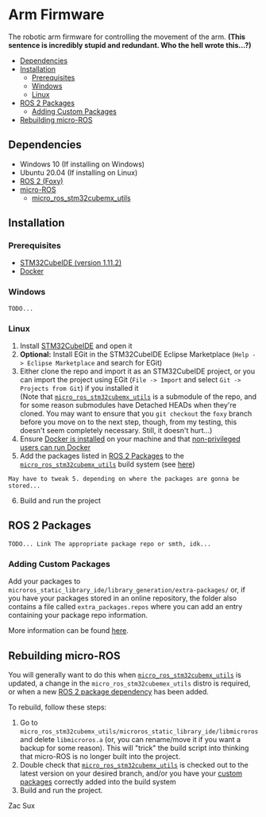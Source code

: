 # Arm Firmware

The robotic arm firmware for controlling the movement of the arm. **(This sentence is incredibly stupid and redundant. Who the hell wrote this...?)**

- [Dependencies](#dependencies)
- [Installation](#installation)
	- [Prerequisites](#prerequisites)
	- [Windows](#windows)
	- [Linux](#linux)
- [ROS 2 Packages](#ros-2-packages)
	- [Adding Custom Packages](#adding-custom-packages)
- [Rebuilding micro-ROS](#rebuilding-micro-ros)

## Dependencies

- Windows 10 (If installing on Windows)
- Ubuntu 20.04 (If installing on Linux)
- [ROS 2 (Foxy)](https://docs.ros.org/en/foxy/index.html)
- [micro-ROS](https://micro.ros.org/)
	- [micro_ros_stm32cubemx_utils](https://github.com/micro-ROS/micro_ros_stm32cubemx_utils)

## Installation

### Prerequisites

- [STM32CubeIDE (version 1.11.2)](https://www.st.com/en/development-tools/stm32cubeide.html)
- [Docker](https://www.docker.com)

### Windows

```
TODO...
```

### Linux

1. Install [STM32CubeIDE](https://www.st.com/en/development-tools/stm32cubeide.html) and open it
2. **Optional:** Install EGit in the STM32CubeIDE Eclipse Marketplace (`Help -> Eclipse Marketplace` and search for EGit)
3. Either clone the repo and import it as an STM32CubeIDE project, or you can import the project using EGit (`File -> Import` and select `Git -> Projects from Git`) if you installed it  
(Note that [`micro_ros_stm32cubemx_utils`](https://github.com/micro-ROS/micro_ros_stm32cubemx_utils) is a submodule of the repo, and for some reason submodules have Detached HEADs when they're cloned. You may want to ensure that you `git checkout` the `foxy` branch before you move on to the next step, though, from my testing, this doesn't seem completely necessary. Still, it doesn't hurt...)
4. Ensure [Docker is installed](https://docs.docker.com/engine/install/ubuntu/) on your machine and that [non-privileged users can run Docker](https://docs.docker.com/engine/install/linux-postinstall/)
5. Add the packages listed in [ROS 2 Packages](#ros-2-packages) to the [`micro_ros_stm32cubemx_utils`](https://github.com/micro-ROS/micro_ros_stm32cubemx_utils) build system (see [here](#adding-custom-packages))
```
May have to tweak 5. depending on where the packages are gonna be stored...
```
6. Build and run the project

## ROS 2 Packages

```
TODO... Link The appropriate package repo or smth, idk...
```

### Adding Custom Packages

Add your packages to `microros_static_library_ide/library_generation/extra-packages/` or, if you have your packages stored in an online repository, the folder also contains a file called `extra_packages.repos` where you can add an entry containing your package repo information.

More information can be found [here](https://github.com/micro-ROS/micro_ros_stm32cubemx_utils#adding-custom-packages).

## Rebuilding micro-ROS

You will generally want to do this when [`micro_ros_stm32cubemx_utils`](https://github.com/micro-ROS/micro_ros_stm32cubemx_utils) is updated, a change in the `micro_ros_stm32cubemex_utils` distro is required, or when a new [ROS 2 package dependency](#ros-2-packages) has been added.

To rebuild, follow these steps:
1. Go to `micro_ros_stm32cubemx_utils/microros_static_library_ide/libmicroros` and delete `libmicroros.a` (or, you can rename/move it if you want a backup for some reason). This will "trick" the build script into thinking that micro-ROS is no longer built into the project.
2. Double check that [`micro_ros_stm32cubemx_utils`](https://github.com/micro-ROS/micro_ros_stm32cubemx_utils) is checked out to the latest version on your desired branch, and/or you have your [custom packages](#adding-custom-packages) correctly added into the build system
3. Build and run the project.

Zac Sux
